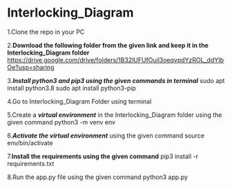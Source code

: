 # Interlocking_Diagram

1.Clone the repo in your PC

2.**Download the following folder from the given link and keep it in the Interlocking_Diagram folder**
      https://drive.google.com/drive/folders/1B32lUFUfOuil3oeqvpdYzROL_ddYIbOe?usp=sharing
  
3.***Install python3 and pip3 using the given commands in terminal***
      sudo apt install python3.8
      sudo apt install python3-pip
  
4.Go to Interlocking_Diagram Folder using terminal

5.Create a ***virtual environment*** in the Interlocking_Diagram folder using the given command
      python3 -m venv env
  
6.***Activate the virtual environment*** using the given command
      source env/bin/activate
  
7.**Install the requirements using the given command**
      pip3 install -r requirements.txt
  
8.Run the app.py file using the given command
      python3 app.py
 
